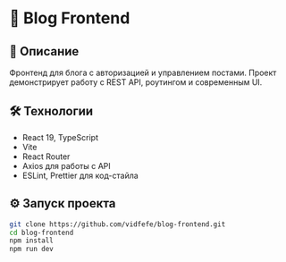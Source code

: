 # 📖 Blog Frontend

## 🚀 Описание
Фронтенд для блога с авторизацией и управлением постами. Проект демонстрирует работу с REST API, роутингом и современным UI.

## 🛠 Технологии
- React 19, TypeScript
- Vite
- React Router
- Axios для работы с API
- ESLint, Prettier для код-стайла

## ⚙️ Запуск проекта
```bash
git clone https://github.com/vidfefe/blog-frontend.git
cd blog-frontend
npm install
npm run dev
